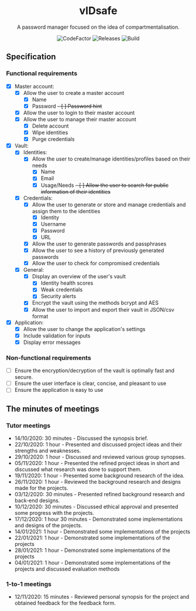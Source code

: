 <h1 align="center">
  vIDsafe
</h1>

<p align="center">
  A password manager focused on the idea of compartmentalisation.
</p>

<p align="center">
  <a style="text-decoration:none" href="https://www.codefactor.io/repository/github/outerme/1808827-fyp/badge">
    <img src="https://www.codefactor.io/repository/github/outerme/1808827-fyp/badge" alt="CodeFactor" />
  </a>
  <a style="text-decoration:none" href="https://github.com/outerme/1808827-FYP/releases">
    <img src="https://img.shields.io/github/v/release/outerme/1808827-FYP?include_prereleases" alt="Releases" />
  </a>
  <a style="text-decoration:none" href="https://circleci.com/gh/circleci/circleci-docs">
    <img src="https://circleci.com/gh/outerme/1808827-FYP.svg?style=shield" alt="Build" />
  </a>
</p>


## Specification

### Functional requirements

- [x] Master account:
	- [x] Allow the user to create a master account
		- [x] Name
		- [x] Password
		~~- [ ] Password hint~~
	- [x] Allow the user to login to their master account
	- [x] Allow the user to manage their master account
		- [x] Delete account
		- [x] Wipe identities
		- [x] Purge credentials
- [x] Vault:
	- [x] Identities:	
		- [x] Allow the user to create/manage identities/profiles based on their needs
			- [x] Name
			- [x] Email
			- [x] Usage/Needs
		~~- [ ] Allow the user to search for public information of their identities~~
	- [x] Credentials:
		- [x] Allow the user to generate or store and manage credentials and assign them to the identities
			- [x] Identity
			- [x] Username
			- [x] Password
			- [x] URL
		- [x] Allow the user to generate passwords and passphrases
		- [x] Allow the user to see a history of previously generated passwords
		- [x] Allow the user to check for compromised credentials
	- [x] General:
		- [x] Display an overview of the user's vault
			- [x] Identity health scores
			- [x] Weak credentials
			- [x] Security alerts
		- [x] Encrypt the vault using the methods bcrypt and AES
		- [x] Allow the user to import and export their vault in JSON/csv format
- [x] Application:
	- [x] Allow the user to change the application's settings
	- [x] Include validation for inputs
	- [x] Display error messages

### Non-functional requirements

- [ ] Ensure the encryption/decryption of the vault is optimally fast and secure.
- [ ] Ensure the user interface is clear, concise, and pleasant to use
- [ ] Ensure the application is easy to use

## The minutes of meetings

### Tutor meetings

- 14/10/2020: 30 minutes - Discussed the synopsis brief.
- 22/10/2020: 1 hour - Presented and discussed project ideas and their strengths and weaknesses.
- 29/10/2020: 1 hour - Discussed and reviewed various group synopses.
- 05/11/2020: 1 hour - Presented the refined project ideas in short and discussed what research was done to support them.
- 19/11/2020: 1 hour - Presented some background research of the idea.
- 26/11/2020: 1 hour - Reviewed the background research and designs made for the projects.
- 03/12/2020: 30 minutes - Presented refined background research and back-end designs.
- 10/12/2020: 30 minutes - Discussed ethical approval and presented some progress with the projects.
- 17/12/2020: 1 hour 30 minutes - Demonstrated some implementations and designs of the projects.
- 14/01/2021: 1 hour - Demonstrated some implementations of the projects
- 22/01/2021: 1 hour - Demonstrated some implementations of the projects
- 28/01/2021: 1 hour - Demonstrated some implementations of the projects
- 04/01/2021: 1 hour - Demonstrated some implementations of the projects and discussed evaluation methods

### 1-to-1 meetings

- 12/11/2020: 15 minutes - Reviewed personal synopsis for the project and obtained feedback for the feedback form.
